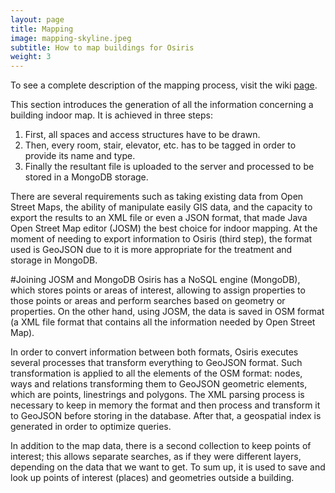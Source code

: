 ```yaml
---
layout: page
title: Mapping
image: mapping-skyline.jpeg
subtitle: How to map buildings for Osiris
weight: 3
---
```


To see a complete description of the mapping process, visit the wiki [page](https://github.com/osiris-indoor/sample-maps/wiki/How-to-map-a-building).

This section introduces the generation of all the information concerning a building indoor map. It is  achieved in three steps:

1. First, all spaces and access structures  have to be drawn. 
2. Then, every room, stair, elevator, etc. has to be tagged in order to provide its name and type.
3. Finally the resultant file is uploaded to the server and processed to be stored in a MongoDB storage.

There are several requirements such as taking existing data from Open Street Maps, the ability of manipulate easily GIS data, and the capacity to export the results to an XML file or even a JSON format, that made Java Open Street Map editor (JOSM) the best choice for indoor mapping.  At the moment of needing to export information to Osiris (third step), the format used is GeoJSON due to it is more appropriate for the treatment and storage in MongoDB.

#Joining JOSM and MongoDB
Osiris has  a NoSQL engine (MongoDB), which stores points or areas of interest, allowing to assign properties to those points or areas and perform  searches based on geometry or properties. On the other hand, using JOSM, the data is saved in OSM format (a XML file format that contains all the information needed  by Open Street Map).

In order to convert information between both formats, Osiris executes several processes that transform everything to GeoJSON format. Such  transformation is applied to all the elements of the OSM format: nodes, ways and relations transforming them to GeoJSON geometric elements, which are points, linestrings and polygons. The XML parsing process is necessary to keep in memory the format and then process and transform it to GeoJSON before storing in the database. After that, a geospatial index is generated in order to optimize queries.

In addition to the map data, there is a second collection to keep points of interest; this allows separate searches, as if they were different layers, depending on the data  that we want to get. To sum up, it is used to save and look up points of interest (places) and geometries outside a building.